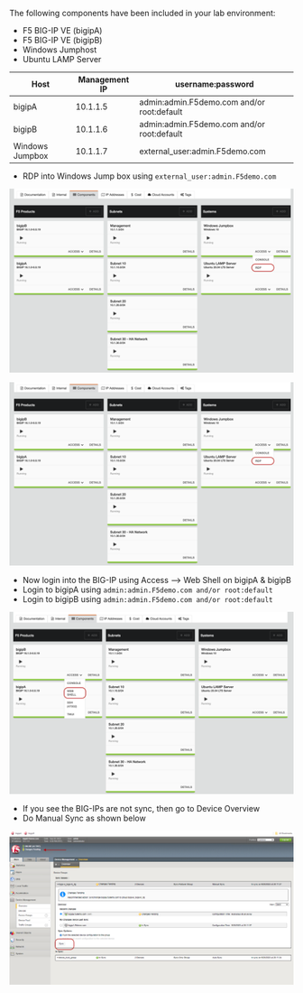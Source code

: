 
The following components have been included in your lab environment:

- F5 BIG-IP VE (bigipA)
- F5 BIG-IP VE (bigipB)
- Windows Jumphost
- Ubuntu LAMP Server

| Host | Management IP | username:password |
|----------|----------|----------|
| bigipA | 10.1.1.5 | admin:admin.F5demo.com and/or root:default |
| bigipB | 10.1.1.6 | admin:admin.F5demo.com and/or root:default|
| Windows Jumpbox | 10.1.1.7 | external_user:admin.F5demo.com |


- RDP into Windows Jump box using ```external_user:admin.F5demo.com```

![RDP into Windows Machine](../docs/rdp.png)

<img src="../docs/rdp.png" alt="Description of your image" width="1300">

- Now login into the BIG-IP using Access --> Web Shell on bigipA & bigipB
- Login to bigipA using ```admin:admin.F5demo.com and/or root:default```
- Login to bigipB using ```admin:admin.F5demo.com and/or root:default```

![Login into bigipA & bigipB](../docs/accessbigip.png)

- If you see the BIG-IPs are not sync, then go to Device Overview 
- Do Manual Sync as shown below

![Do Manual Sync](../docs/sync.png)
